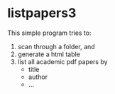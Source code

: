 # listpapers3
This simple program tries to:
1. scan through a folder, and
2. generate a html table
3. list all academic pdf papers by
    - title
    - author
    - ...

